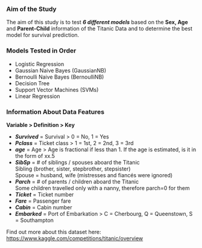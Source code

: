 ### Aim of the Study

The aim of this study is to test ***6 different models*** based on the **Sex, Age** and **Parent-Child** information of the Titanic Data and to determine the best model for survival prediction. 
  
### Models Tested in Order
- Logistic Regression
- Gaussian Naive Bayes (GaussianNB)
- Bernoulli Naive Bayes (BernoulliNB)
- Decision Tree
- Support Vector Machines (SVMs)
- Linear Regression
  
### Information About Data Features

**Variable > Definition > Key**  
- ***Survived*** = Survival > 0 = No, 1 = Yes  
- ***Pclass*** = Ticket class > 1 = 1st, 2 = 2nd, 3 = 3rd   
- ***age*** = Age > Age is fractional if less than 1. If the age is estimated, is it in the form of xx.5  
- ***SibSp*** = # of siblings / spouses aboard the Titanic  
Sibling (brother, sister, stepbrother, stepsister)  
Spouse = husband, wife (mistresses and fiancés were ignored)  
- ***Parch*** = # of parents / children aboard the Titanic  
Some children travelled only with a nanny, therefore parch=0 for them  
- ***Ticket*** = Ticket number  
- ***Fare*** = Passenger fare  
- ***Cabin*** = Cabin number  
- ***Embarked*** = Port of Embarkation > C = Cherbourg, Q = Queenstown, S = Southampton

Find out more about this dataset here: https://www.kaggle.com/competitions/titanic/overview
